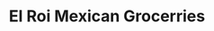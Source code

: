 ---
title: "El Roi Mexican Grocerries"
url: /steinbach/el-roi-mexican-grocerries/
shop: supermarket
---